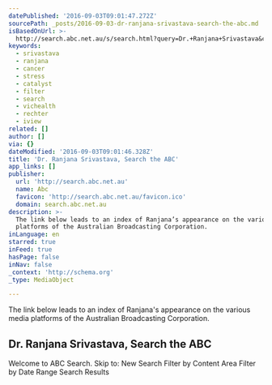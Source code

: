 ```yaml
---
datePublished: '2016-09-03T09:01:47.272Z'
sourcePath: _posts/2016-09-03-dr-ranjana-srivastava-search-the-abc.md
isBasedOnUrl: >-
  http://search.abc.net.au/s/search.html?query=Dr.+Ranjana+Srivastava&collection=abcall_meta&form=simple
keywords:
  - srivastava
  - ranjana
  - cancer
  - stress
  - catalyst
  - filter
  - search
  - vichealth
  - rechter
  - iview
related: []
author: []
via: {}
dateModified: '2016-09-03T09:01:46.328Z'
title: 'Dr. Ranjana Srivastava, Search the ABC'
app_links: []
publisher:
  url: 'http://search.abc.net.au'
  name: Abc
  favicon: 'http://search.abc.net.au/favicon.ico'
  domain: search.abc.net.au
description: >-
  The link below leads to an index of Ranjana’s appearance on the various media
  platforms of the Australian Broadcasting Corporation.
inLanguage: en
starred: true
inFeed: true
hasPage: false
inNav: false
_context: 'http://schema.org'
_type: MediaObject

---
```

The link below leads to an index of Ranjana's appearance on the various media platforms of the Australian Broadcasting Corporation.

<article style=""><h1>Dr. Ranjana Srivastava, Search the ABC</h1><p>Welcome to ABC Search. Skip to: New Search Filter by Content Area Filter by Date Range Search Results</p></article>